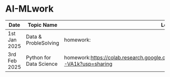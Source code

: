 # AI-MLwork

| Date| Topic Name | Learning |
|-----|------------|----------|
|1st Jan 2025|Data & ProbleSolving |homework: |
|3rd Feb 2025| Python for Data Science | homework:https://colab.research.google.com/drive/19MDnhNGlgdGGNlis44TdRuMVFXF-VA1k?usp=sharing|
